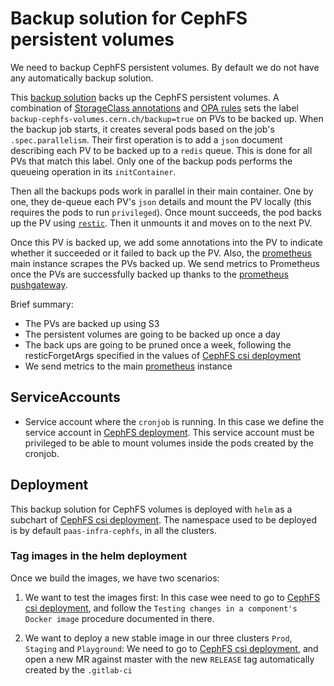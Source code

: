 # Backup solution for CephFS persistent volumes

We need to backup CephFS persistent volumes. By default we do not have any automatically backup solution.

This [backup solution](https://gitlab.cern.ch/paas-tools/storage/backup-cephfs-volumes) backs up the CephFS persistent volumes.
A combination of [StorageClass annotations](https://gitlab.cern.ch/paas-tools/infrastructure/cephfs-csi-deployment/blob/master/chart/templates/cephfs-storageclass.yaml)
and 
[OPA rules](https://gitlab.cern.ch/paas-tools/infrastructure/openpolicyagent/merge_requests/4) sets
the label `backup-cephfs-volumes.cern.ch/backup=true` on PVs to be backed up.
When the backup job starts, it creates several pods based on the job's `.spec.parallelism`. Their first operation is to add a `json` document describing each PV to be backed up
to a `redis` queue. This is done for all PVs that match this label.
Only one of the backup pods performs the queueing operation in its `initContainer`.

Then all the backups pods work in parallel in their main container. One by one, they de-queue each PV's `json` details and mount the PV locally (this requires the pods to run `privileged`). Once mount succeeds,
the pod backs up the PV using [`restic`](https://restic.net/). Then it unmounts it and moves on to the next PV.

Once this PV is backed up, we add some annotations into the PV to indicate whether it succeeded or it failed to back up the PV.
Also, the [prometheus](https://gitlab.cern.ch/paas-tools/monitoring/prometheus-openshift) main instance scrapes the PVs backed up.
We send metrics to Prometheus once the PVs are successfully backed up thanks to the
[prometheus pushgateway](https://gitlab.cern.ch/paas-tools/infrastructure/cephfs-csi-deployment/tree/master/chart/charts/cephfs-backup-pvs/templates).

Brief summary:

- The PVs are backed up using S3
- The persistent volumes are going to be backed up once a day
- The back ups are going to be pruned once a week, following the resticForgetArgs specified in the values of
[CephFS csi deployment](https://gitlab.cern.ch/paas-tools/infrastructure/cephfs-csi-deployment)
- We send metrics to the main [prometheus](https://gitlab.cern.ch/paas-tools/monitoring/prometheus-openshift) instance

## ServiceAccounts

- Service account where the `cronjob` is running. In this case we define the service account in [CephFS deployment](https://gitlab.cern.ch/paas-tools/infrastructure/cephfs-csi-deployment).
  This service account must be privileged to be able to mount volumes inside the pods created by the cronjob.

## Deployment

This backup solution for CephFS volumes is deployed with `helm` as a subchart of [CephFS csi deployment](https://gitlab.cern.ch/paas-tools/infrastructure/cephfs-csi-deployment).
The namespace used to be deployed is by default `paas-infra-cephfs`, in all the clusters.

### Tag images in the helm deployment

Once we build the images, we have two scenarios:

1. We want to test the images first:
   In this case wee need to go to [CephFS csi deployment](https://gitlab.cern.ch/paas-tools/infrastructure/cephfs-csi-deployment),
   and follow the `Testing changes in a component's Docker image` procedure documented in there.

2. We want to deploy a new stable image in our three clusters `Prod`, `Staging` and `Playground`:
   We need to go to [CephFS csi deployment](https://gitlab.cern.ch/paas-tools/infrastructure/cephfs-csi-deployment),
   and open a new MR against master with the new `RELEASE` tag automatically created by the `.gitlab-ci`
